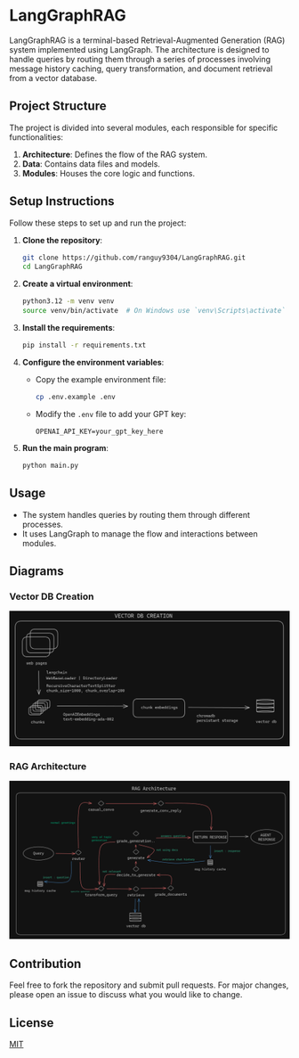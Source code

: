 # LangGraphRAG

LangGraphRAG is a terminal-based Retrieval-Augmented Generation (RAG) system implemented using LangGraph. The architecture is designed to handle queries by routing them through a series of processes involving message history caching, query transformation, and document retrieval from a vector database.

## Project Structure

The project is divided into several modules, each responsible for specific functionalities:
1. **Architecture**: Defines the flow of the RAG system.
2. **Data**: Contains data files and models.
3. **Modules**: Houses the core logic and functions.

## Setup Instructions

Follow these steps to set up and run the project:

1. **Clone the repository**:
   ```sh
   git clone https://github.com/ranguy9304/LangGraphRAG.git
   cd LangGraphRAG
   ```

2. **Create a virtual environment**:
   ```sh
   python3.12 -m venv venv
   source venv/bin/activate  # On Windows use `venv\Scripts\activate`
   ```

3. **Install the requirements**:
   ```sh
   pip install -r requirements.txt
   ```

4. **Configure the environment variables**:
   - Copy the example environment file:
     ```sh
     cp .env.example .env
     ```
   - Modify the `.env` file to add your GPT key:
     ```env
     OPENAI_API_KEY=your_gpt_key_here
     ```

5. **Run the main program**:
   ```sh
   python main.py
   ```

## Usage

- The system handles queries by routing them through different processes.
- It uses LangGraph to manage the flow and interactions between modules.

## Diagrams

### Vector DB Creation
![Vector DB Creation](https://github.com/ranguy9304/LangGraphRAG/raw/main/architecture/vectordb_creation.png)

### RAG Architecture
![RAG Architecture](https://github.com/ranguy9304/LangGraphRAG/raw/main/architecture/RAG.png)


## Contribution

Feel free to fork the repository and submit pull requests. For major changes, please open an issue to discuss what you would like to change.

## License

[MIT](https://choosealicense.com/licenses/mit/)

